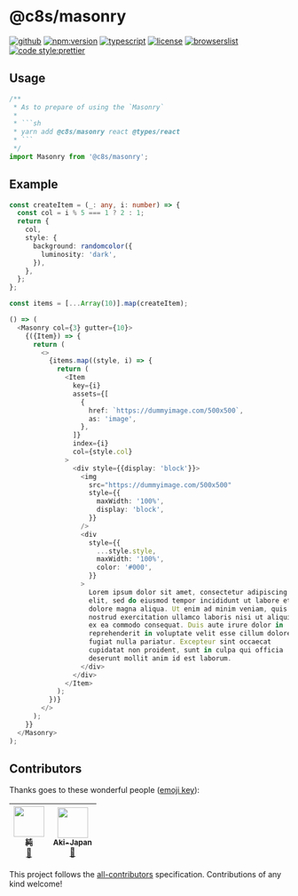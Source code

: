 # @c8s/masonry

[![github](https://badgen.net/badge//nju33,c8s/000?icon=github&list=1)](https://github.com/nju33/c8s/tree/master/components/masonry)
[![npm:version](https://badgen.net/npm/v/@c8s/masonry?icon=npm&label=)](https://www.npmjs.com/package/@c8s/masonry)
[![typescript](https://badgen.net/badge/lang/typescript/0376c6?icon=npm)](https://www.typescriptlang.org/)
[![license](https://badgen.net/npm/license/@c8s/masonry)](https://github.com/nju33/c8s/blob/master/LICENSE)
[![browserslist](https://badgen.net/badge/browserslist/chrome,edge/ffd539?list=1)](https://browserl.ist/?q=last+1+chrome+version%2C+last+1+edge+version)
[![code style:prettier](https://badgen.net/badge//prettier/ff69b3?label=code%20style)](https://github.com/prettier/prettier)

<!-- [![document:typedoc](https://badgen.net/badge/document/typedoc/9602ff)](https://docs--pilaf.netlify.com/) -->
<!-- [![ci:status](https://badgen.net/circleci/github/nju33/c8s)](https://circleci.com/gh/nju33/c8s) -->

## Usage

```ts
/**
 * As to prepare of using the `Masonry`
 * 
 * ```sh
 * yarn add @c8s/masonry react @types/react
 * ```
 */
import Masonry from '@c8s/masonry';
```

## Example

```ts
const createItem = (_: any, i: number) => {
  const col = i % 5 === 1 ? 2 : 1;
  return {
    col,
    style: {
      background: randomcolor({
        luminosity: 'dark',
      }),
    },
  };
};

const items = [...Array(10)].map(createItem);

() => (
  <Masonry col={3} gutter={10}>
    {({Item}) => {
      return (
        <>
          {items.map((style, i) => {
            return (
              <Item
                key={i}
                assets={[
                  {
                    href: `https://dummyimage.com/500x500`,
                    as: 'image',
                  },
                ]}
                index={i}
                col={style.col}
              >
                <div style={{display: 'block'}}>
                  <img
                    src="https://dummyimage.com/500x500"
                    style={{
                      maxWidth: '100%',
                      display: 'block',
                    }}
                  />
                  <div
                    style={{
                      ...style.style,
                      maxWidth: '100%',
                      color: '#000',
                    }}
                  >
                    Lorem ipsum dolor sit amet, consectetur adipiscing
                    elit, sed do eiusmod tempor incididunt ut labore et
                    dolore magna aliqua. Ut enim ad minim veniam, quis
                    nostrud exercitation ullamco laboris nisi ut aliquip
                    ex ea commodo consequat. Duis aute irure dolor in
                    reprehenderit in voluptate velit esse cillum dolore eu
                    fugiat nulla pariatur. Excepteur sint occaecat
                    cupidatat non proident, sunt in culpa qui officia
                    deserunt mollit anim id est laborum.
                  </div>
                </div>
              </Item>
            );
          })}
        </>
      );
    }}
  </Masonry>
);
```

## Contributors

Thanks goes to these wonderful people ([emoji key](https://github.com/kentcdodds/all-contributors#emoji-key)):

<!-- ALL-CONTRIBUTORS-LIST:START - Do not remove or modify this section -->
<!-- prettier-ignore -->
| [<img src="https://avatars2.githubusercontent.com/u/15901038?v=4" width="55px;"/><br /><sub><b>純</b></sub>](https://nju33.com/)<br />[📖](https://github.com/nju33/c8s/commits?author=nju33 "Documentation") | [<img src="https://avatars0.githubusercontent.com/u/42718835?v=4" width="55px;"/><br /><sub><b>Aki-Japan</b></sub>](https://github.com/Aki-Japan)<br />[📖](https://github.com/nju33/c8s/commits?author=Aki-Japan "Documentation") |
| :---: | :---: |
<!-- ALL-CONTRIBUTORS-LIST:END -->

This project follows the [all-contributors](https://github.com/kentcdodds/all-contributors) specification. Contributions of any kind welcome!